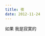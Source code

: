 ```yaml
---
title: 夜
date: 2012-11-24
---
```


如果
我是寂寞的
<!--more==>
请让我回到我的家乡
那里没有浓浓的乡愁
没有这狂暴的风
那里的夜很柔、很静
可供我疲累的心
安然的休歇